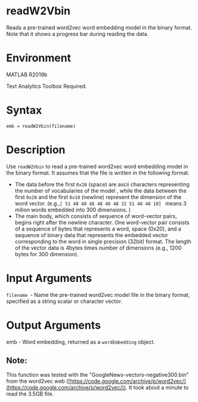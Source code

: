 # readW2Vbin


Reads a pre-trained word2vec word embedding model in the binary format. Note that it shows a progress bar during reading the data.

# Environment

MATLAB R2019b

Text Analytics Toolbox Required.


# Syntax


`emb = readW2Vbin(filename)`


# Description


Use `readW2Vbin` to read a pre-trained word2vec word embedding model in the binary format. It assumes that the file is written in the following format.



   -  The data before the first `0x20` (space) are ascii characters representing the number of vocabularies of the model , while the data between the first `0x20` and the first `0x10` (newline) represent the dimension of the word vector.  (e.g.,`[ 51 48 48 48 48 48 48 32 51 48 48 10] ` means 3 milion words embedded into 300 dimensions. ) 
   -  The main body, which consists of sequence of word-vector pairs, begins right after the newline character. One word-vector pair consists of a sequence of bytes that represents a word, space (0x20), and a sequence of binary data that represents the embedded vector corresponding to the word in single precision (32bit) format.  The length of the vector data is 4bytes times number of dimensions (e.g., 1200 bytes for 300 dimension). 

# Input Arguments


`filename `- Name the pre-trained word2vec model file in the binary format, specified as a string scalar or character vector.


# Output Arguments


emb - Word embedding, returned as a `wordEmbedding` object.


## Note: 


This function was tested with the "GoogleNews-vectors-negative300.bin" from the  word2vec web ([https://code.google.com/archive/p/word2vec/](https://code.google.com/archive/p/word2vec/)). It took about a minute to read the 3.5GB file.


